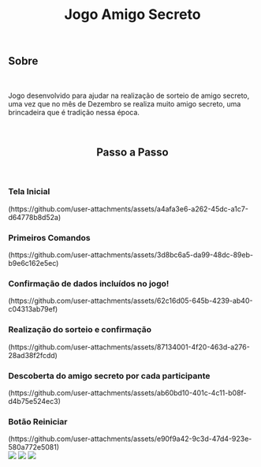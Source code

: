 <h1 align="center">Jogo Amigo Secreto</h1>
<br>
<h2>Sobre</h2>
<br>
<p>Jogo desenvolvido para ajudar na realização de sorteio de amigo secreto, uma vez que no mês de Dezembro se realiza muito amigo secreto, uma brincadeira que é tradição nessa época.</p>
<br>
<h2 align="center">Passo a Passo</h2>
<br>
<h3>Tela Inicial</h3>
(https://github.com/user-attachments/assets/a4afa3e6-a262-45dc-a1c7-d64778b8d52a)
<h3>Primeiros Comandos</h3>
(https://github.com/user-attachments/assets/3d8bc6a5-da99-48dc-89eb-b9e6c162e5ec)

<h3>Confirmação de dados incluídos no jogo!</h3>
(https://github.com/user-attachments/assets/62c16d05-645b-4239-ab40-c04313ab79ef)

<h3>Realização do sorteio e confirmação</h3>
(https://github.com/user-attachments/assets/87134001-4f20-463d-a276-28ad38f2fcdd)

<h3>Descoberta do amigo secreto por cada participante</h3>
(https://github.com/user-attachments/assets/ab60bd10-401c-4c11-b08f-d4b75e524ec3)

<h3>Botão Reiniciar</h3>
(https://github.com/user-attachments/assets/e90f9a42-9c3d-47d4-923e-580a772e5081)

<div>
  <img src="https://img.shields.io/badge/HTML-239120?style=for-the-badge&logo=html5&logoColor=white">
  <img src="https://img.shields.io/badge/CSS-239120?&style=for-the-badge&logo=css3&logoColor=white">
  <img src="https://img.shields.io/badge/JavaScript-F7DF1E?style=for-the-badge&logo=javascript&logoColor=black">
</div>
